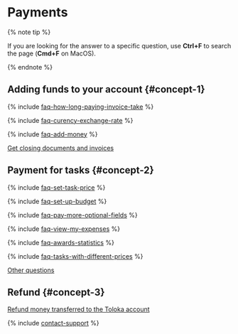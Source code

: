 # Payments

{% note tip %}

If you are looking for the answer to a specific question, use **Ctrl+F** to search the page (**Cmd+F** on MacOS).

{% endnote %}

## Adding funds to your account {#concept-1}

{% include [faq-how-long-paying-invoice-take](../_includes/faq/how-long-paying-invoice-take.md) %}

{% include [faq-curency-exchange-rate](../_includes/faq/curency-exchange-rate.md) %}

{% include [faq-add-money](../_includes/faq/add-money.md) %}

[Get closing documents and invoices](support.md#feedback_g3b_vj3_qjb)

## Payment for tasks {#concept-2}

{% include [faq-set-task-price](../_includes/faq/set-task-price.md) %}

{% include [faq-set-up-budget](../_includes/faq/set-up-budget.md) %}

{% include [faq-pay-more-optional-fields](../_includes/faq/pay-more-optional-fields.md) %}

{% include [faq-view-my-expenses](../_includes/faq/view-my-expenses.md) %}

{% include [faq-awards-statistics](../_includes/faq/awards-statistics.md) %}

{% include [faq-tasks-with-different-prices](../_includes/faq/tasks-with-different-prices.md) %}

[Other questions](support.md#new)

## Refund {#concept-3}

[Refund money transferred to the Toloka account](support.md#feedback_khw_wc3_qjb)

{% include [contact-support](../_includes/contact-support-help.md) %}